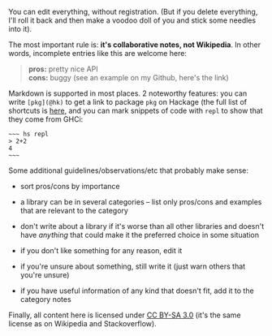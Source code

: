 You can edit everything, without registration. (But if you delete everything, I'll roll it back and then make a voodoo doll of you and stick some needles into it).

The most important rule is: **it's collaborative notes, not Wikipedia**. In other words, incomplete entries like this are welcome here:

> **pros:** pretty nice API\
> **cons:** buggy (see an example on my Github, here's the link)

Markdown is supported in most places. 2 noteworthy features: you can write `[pkg](@hk)` to get a link to package `pkg` on Hackage (the full list of shortcuts is [here](https://hackage.haskell.org/package/shortcut-links/docs/ShortcutLinks-All.html), and you can mark snippets of code with `repl` to show that they come from GHCi:

~~~~
~~~ hs repl
> 2+2
4
~~~
~~~~

Some additional guidelines/observations/etc that probably make sense:

  * sort pros/cons by importance

  * a library can be in several categories – list only pros/cons and examples that are relevant to the category

  * don't write about a library if it's worse than all other libraries and doesn't have *anything* that could make it the preferred choice in some situation

  * if you don't like something for any reason, edit it

  * if you're unsure about something, still write it (just warn others that you're unsure)

  * if you have useful information of any kind that doesn't fit, add it to the category notes

Finally, all content here is licensed under [CC BY-SA 3.0][] (it's the same license as on Wikipedia and Stackoverflow).

[CC BY-SA 3.0]: https://creativecommons.org/licenses/by-sa/3.0/
